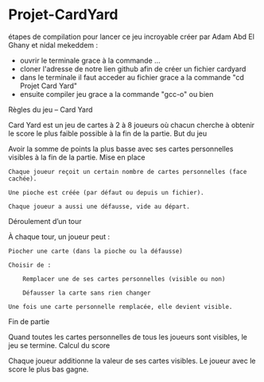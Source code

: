 # Projet-CardYard

étapes de compilation pour lancer ce jeu incroyable créer par Adam Abd El Ghany et nidal mekeddem :
- ouvrir le terminale grace à la commande ...
- cloner l'adresse de notre lien github afin de créer un fichier cardyard
- dans le terminale il faut acceder au fichier grace a la commande "cd Projet Card Yard"
- ensuite compiler jeu grace a la commande "gcc-o" ou bien 


Règles du jeu – Card Yard

Card Yard est un jeu de cartes à 2 à 8 joueurs où chacun cherche à obtenir le score le plus faible possible à la fin de la partie.
But du jeu

Avoir la somme de points la plus basse avec ses cartes personnelles visibles à la fin de la partie.
Mise en place

    Chaque joueur reçoit un certain nombre de cartes personnelles (face cachée).

    Une pioche est créée (par défaut ou depuis un fichier).

    Chaque joueur a aussi une défausse, vide au départ.

Déroulement d’un tour

À chaque tour, un joueur peut :

    Piocher une carte (dans la pioche ou la défausse)

    Choisir de :

        Remplacer une de ses cartes personnelles (visible ou non)

        Défausser la carte sans rien changer

    Une fois une carte personnelle remplacée, elle devient visible.

Fin de partie

Quand toutes les cartes personnelles de tous les joueurs sont visibles, le jeu se termine.
Calcul du score

Chaque joueur additionne la valeur de ses cartes visibles.
Le joueur avec le score le plus bas gagne.
